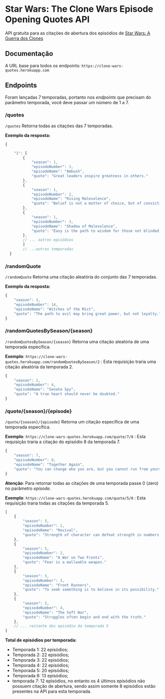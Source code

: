 # Star Wars: The Clone Wars Episode Opening Quotes API
API gratuita para as citações de abertura dos episódios de [Star Wars: A Guerra dos Clones](https://g.co/kgs/7266TV)

## Documentação

A URL base para todos os endpoints: ```https://clone-wars-quotes.herokuapp.com```

## Endpoints

Foram lançadas 7 temporadas, portanto nos *endpoints* que precisam do parâmetro temporada, você deve passar um número de 1 a 7.

### /quotes


```/quotes``` Retorna todas as citações das 7 temporadas.

**Exemplo da resposta:**
```javascript
{

    "1": [
        {
            "season": 1,
            "episodeNumber": 1,
            "episodeName": "Ambush",
            "quote": "Great leaders inspire greatness in others."
        },
        {
            "season": 1,
            "episodeNumber": 2,
            "episodeName": "Rising Malevolence",
            "quote": "Belief is not a matter of choice, but of conviction."
        },
        {
            "season": 1,
            "episodeNumber": 3,
            "episodeName": "Shadow of Malevolence",
            "quote": "Easy is the path to wisdom for those not blinded by ego."
        },
        // ... outros episódios
        ]
        // ...outras temporadas
  }
```

### /randomQuote


```/randomQuote``` Retorna uma citação aleatória do conjunto das 7 temporadas.

**Exemplo da resposta:**
```javascript
{
    "season": 3,
    "episodeNumber": 14,
    "episodeName": "Witches of the Mist",
    "quote": "The path to evil may bring great power, but not loyalty."
}
```

### /randomQuotesBySeason/{season}

```/randomQuotesBySeason/{season}``` Retorna uma citação aleatória de uma temporada específica.

**Exemplo**: ```https://clone-wars-quotes.herokuapp.com/randomQuotesBySeason/2``` : Esta requisição traria uma citação aleatória da temporada 2.

```javascript
{
    "season": 2,
    "episodeNumber": 4,
    "episodeName": "Senate Spy",
    "quote": "A true heart should never be doubted."
}
```

### /quote/{season}/{episode}

```/quote/{season}/{episode}``` Retorna um citação específica de uma temporada específica.

**Exemplo**: ```https://clone-wars-quotes.herokuapp.com/quote/7/8``` : Esta requisição traria a citação do episódio 8 da temporada 7.

```javascript
{
    "season": 7,
    "episodeNumber": 8,
    "episodeName": "Together Again",
    "quote": "You can change who you are, but you cannot run from yourself."
}
```

**Atenção**: Para retornar todas as citações de uma temporada passe 0 (zero) no parâmetro *episode*.

**Exemplo**: ```https://clone-wars-quotes.herokuapp.com/quote/5/0``` : Esta requisição traria todas as citações da temporada 5.

```javascript
[
    {
        "season": 5,
        "episodeNumber": 1,
        "episodeName": "Revival",
        "quote": "Strength of character can defeat strength in numbers."
    },
    {
        "season": 5,
        "episodeNumber": 2,
        "episodeName": "A War on Two Fronts",
        "quote": "Fear is a malleable weapon."
    },
    {
        "season": 5,
        "episodeNumber": 3,
        "episodeName": "Front Runners",
        "quote": "To seek something is to believe in its possibility."
    },
    {
        "season": 5,
        "episodeNumber": 4,
        "episodeName": "The Soft War",
        "quote": "Struggles often begin and end with the truth."
    },
    // ... restante dos episódio da temporada 5
]
```


**Total de episódios por temporada:**

* Temporada 1: 22 episódios;
* Temporada 2: 22 episódios;
* Temporada 3: 22 episódios;
* Temporada 4: 22 episódios;
* Temporada 5: 20 episódios;
* Temporada 6: 13 episódios;
* temporada 7: 12 episódios, no entanto os 4 últimos episódios não possuem citação de abertura, sendo assim somente 8 episódios estão presentes na API para esta temporada.


